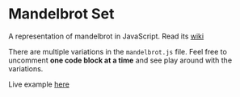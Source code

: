 # Mandelbrot Set

A representation of mandelbrot in JavaScript. Read its [wiki](https://en.wikipedia.org/wiki/Mandelbrot_set)

There are multiple variations in the ```mandelbrot.js``` file. Feel free to uncomment **one code block at a time** and see play around with the variations.

Live example [here](https://codepen.io/KayD33/full/bQGgOo/)
